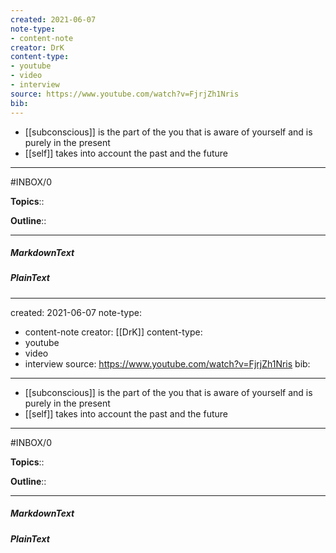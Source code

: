 ```yaml
---
created: 2021-06-07
note-type: 
- content-note
creator: DrK
content-type:
- youtube
- video
- interview
source: https://www.youtube.com/watch?v=FjrjZh1Nris
bib:
---
```


- [[subconscious]] is the part of the you that is aware of yourself and is purely in the present
- [[self]] takes into account the past and the future

---

#INBOX/0

**Topics**:: 

**Outline**::

--- 
##### MarkdownText

##### PlainText


---
created: 2021-06-07
note-type: 
- content-note
creator: [[DrK]]
content-type:
- youtube
- video
- interview
source: https://www.youtube.com/watch?v=FjrjZh1Nris
bib:
---

- [[subconscious]] is the part of the you that is aware of yourself and is purely in the present
- [[self]] takes into account the past and the future

---

#INBOX/0

**Topics**:: 

**Outline**::

--- 
##### MarkdownText

##### PlainText


